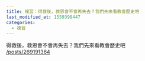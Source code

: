 ```yaml
---
title: 複習：得救後，救恩會不會再失去？我們先來看教會歷史吧
last_modified_at: 1559398447
categories:
  - 複習
---
```


<p>得救後，救恩會不會再失去？我們先來看教會歷史吧<br>
<a href="/posts/269191364" target="_blank">/posts/269191364</a></p>

<p>&nbsp;</p>

